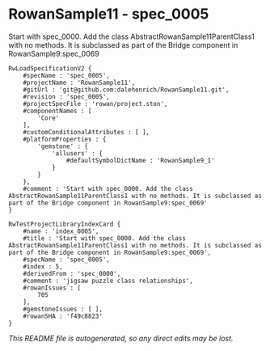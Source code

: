 # RowanSample11 - spec_0005
Start with spec_0000. Add the class AbstractRowanSample11ParentClass1 with no methods. It is subclassed as part of the Bridge component in RowanSample9:spec_0069
```
RwLoadSpecificationV2 {
	#specName : 'spec_0005',
	#projectName : 'RowanSample11',
	#gitUrl : 'git@github.com:dalehenrich/RowanSample11.git',
	#revision : 'spec_0005',
	#projectSpecFile : 'rowan/project.ston',
	#componentNames : [
		'Core'
	],
	#customConditionalAttributes : [ ],
	#platformProperties : {
		'gemstone' : {
			'allusers' : {
				#defaultSymbolDictName : 'RowanSample9_1'
			}
		}
	},
	#comment : 'Start with spec_0000. Add the class AbstractRowanSample11ParentClass1 with no methods. It is subclassed as part of the Bridge component in RowanSample9:spec_0069'
}

RwTestProjectLibraryIndexCard {
	#name : 'index_0005',
	#title : 'Start with spec_0000. Add the class AbstractRowanSample11ParentClass1 with no methods. It is subclassed as part of the Bridge component in RowanSample9:spec_0069',
	#specName : 'spec_0005',
	#index : 5,
	#derivedFrom : 'spec_0000',
	#comment : 'jigsaw puzzle class relationships',
	#rowanIssues : [
		705
	],
	#gemstoneIssues : [ ],
	#rowanSHA : 'f49c8823'
}
```

*This README file is autogenerated, so any direct edits may be lost.*
